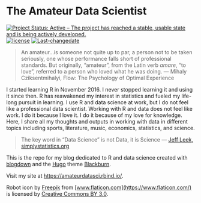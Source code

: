 The Amateur Data Scientist
================

<!-- README.md is generated from README.Rmd. Please edit that file -->

<!-- badges: start -->

[![Project Status: Active – The project has reached a stable, usable
state and is being actively
developed.](https://www.repostatus.org/badges/latest/active.svg)](https://www.repostatus.org/#active)
[![license](https://img.shields.io/github/license/mashape/apistatus.svg)](https://choosealicense.com/licenses/mit/)
[![Last-changedate](https://img.shields.io/badge/last%20change-2019--05--15-yellowgreen.svg)](/commits/master)
<!-- badges: end -->

> An amateur…is someone not quite up to par, a person not to be taken
> seriously, one whose performance falls short of professional
> standards. But originally, “amateur”, from the Latin verb *amare*, “to
> love”, referred to a person who loved what he was doing. — Mihaly
> Cziksentmihalyi, Flow: The Psychology of Optimal Experience

I started learning R in November 2016. I never stopped learning it and
using it since then. R has reawakened my interest in statistics and
fueled my life-long pursuit in learning. I use R and data science at
work, but I do not feel like a professional data scientist. Working with
R and data does not feel like work. I do it because I love it. I do it
because of my love for knowledge. Here, I share all my thoughts and
outputs in working with data in different topics including sports,
literature, music, economics, statistics, and science.

> The key word in “Data Science” is not Data, it is Science — [Jeff
> Leek,
> simplystatistics.org](https://simplystatistics.org/2013/12/12/the-key-word-in-data-science-is-not-data-it-is-science/)

This is the repo for my blog dedicated to R and data science created
with [blogdown](https://bookdown.org/yihui/blogdown/) and the
[Hugo](https://gohugo.io/) theme
[Blackburn](https://themes.gohugo.io/blackburn/).

Visit my site at <https://amateurdatasci.rbind.io/>.

Robot icon by [Freepik](http://www.freepik.com) from
[www.flaticon.com](https://www.flaticon.com/) is licensed by [Creative
Commons BY 3.0](http://creativecommons.org/licenses/by/3.0/).
